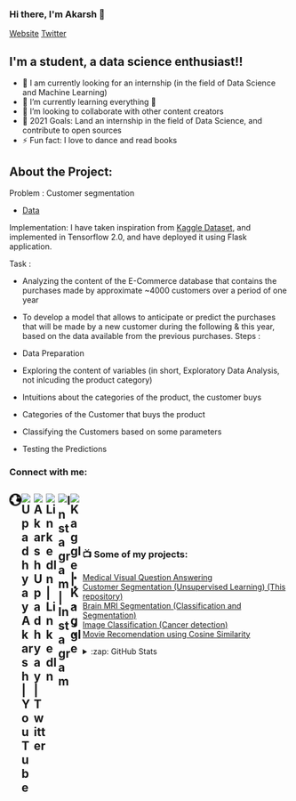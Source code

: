 
### Hi there, I'm Akarsh 👋

[Website](https://uakarsh.github.io/AkarshU/)
[Twitter](https://twitter.com/akarsh1_u)

## I'm a student, a data science enthusiast!!

- 🔭 I am currently looking for an internship (in the field of Data Science and Machine Learning)
- 🌱 I’m currently learning everything 🤣
- 👯 I’m looking to collaborate with other content creators
- 🥅 2021 Goals: Land an internship in the field of Data Science, and contribute to open sources
- ⚡ Fun fact: I love to dance and read books

## About the Project:

Problem : Customer segmentation
- [Data](https://www.kaggle.com/carrie1/ecommerce-data)

Implementation: I have taken inspiration from [Kaggle Dataset](https://www.kaggle.com/carrie1/ecommerce-data), and implemented in Tensorflow 2.0, and have deployed it using Flask application.

Task :

- Analyzing the content of the E-Commerce database that contains the purchases made by approximate ~4000 customers over a period of one year
- To develop a model that allows to anticipate or predict the purchases that will be made by a new customer during the following & this year, based on the data available from the previous purchases.
Steps :

- Data Preparation
- Exploring the content of variables (in short, Exploratory Data Analysis, not inlcuding the product category)
- Intuitions about the categories of the product, the customer buys
- Categories of the Customer that buys the product
- Classifying the Customers based on some parameters
- Testing the Predictions



### Connect with me:

[<img align="left" alt="https://uakarsh.github.io/AkarshU" width="22px" src="https://raw.githubusercontent.com/iconic/open-iconic/master/svg/globe.svg" />][website]
[<img align="left" alt="Upadhyay Akarsh | YouTube" width="22px" src="https://cdn.jsdelivr.net/npm/simple-icons@v3/icons/youtube.svg" />][youtube]
[<img align="left" alt="Akarsh Upadhyay | Twitter" width="22px" src="https://cdn.jsdelivr.net/npm/simple-icons@v3/icons/twitter.svg" />][twitter]
[<img align="left" alt="LinkedIn | LinkedIn" width="22px" src="https://cdn.jsdelivr.net/npm/simple-icons@v3/icons/linkedin.svg" />][linkedin]
[<img align="left" alt="Instagram | Instagram" width="22px" src="https://cdn.jsdelivr.net/npm/simple-icons@v3/icons/instagram.svg" />][instagram]
[<img align="left" alt="Kaggle | Kaggle" width="22px" src ="https://www.vectorlogo.zone/logos/kaggle/kaggle-icon.svg" />][kaggle]
<br />
<br />
<br />
---

### 📺 Some of my projects:

<!-- YOUTUBE:START -->
- [Medical Visual Question Answering](https://github.com/uakarsh/med-vqa)
- [Customer Segmentation (Unsupervised Learning) (This repository)](https://www.kaggle.com/akarshu121/customer-segmentation/notebook)
- [Brain MRI Segmentation (Classification and Segmentation)](https://www.kaggle.com/akarshu121/brain-segmentation)
- [Image Classification (Cancer detection)](https://github.com/uakarsh/CNN-for-Beginners)
- [Movie Recomendation using Cosine Similarity](https://github.com/uakarsh/Movie-Recommendation-Engine)
<!-- YOUTUBE:END -->


<details>
  <summary>:zap: GitHub Stats</summary>

 [![Anurag's github stats](https://github-readme-stats.vercel.app/api?username=uakarsh)](https://github.com/anuraghazra/github-readme-stats)


</details>

[website]: https://uakarsh.github.io/AkarshU
[twitter]: https://twitter.com/akarsh1_u
[youtube]: https://www.youtube.com/channel/UCvHy0oE1PUkGFjK_pWCajmQ
[instagram]: https://www.instagram.com/rutvik_iam/?hl=en
[linkedin]: https://www.linkedin.com/in/akarsh-upadhyay-50ba7518b/
[kaggle]: https://www.kaggle.com/akarshu121
